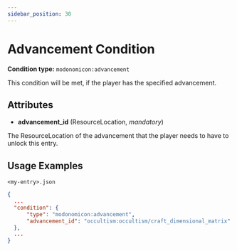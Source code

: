 ```yaml
---
sidebar_position: 30
---
```


# Advancement Condition

**Condition type:** `modonomicon:advancement`

This condition will be met, if the player has the specified advancement. 

## Attributes

* **advancement_id** (ResourceLocation, _mandatory_)

The ResourceLocation of the advancement that the player needs to have to unlock this entry.

## Usage Examples

`<my-entry>.json` 
```json
{
  ...
  "condition": {
      "type": "modonomicon:advancement",
      "advancement_id": "occultism:occultism/craft_dimensional_matrix"
  },
  ...
}
```
